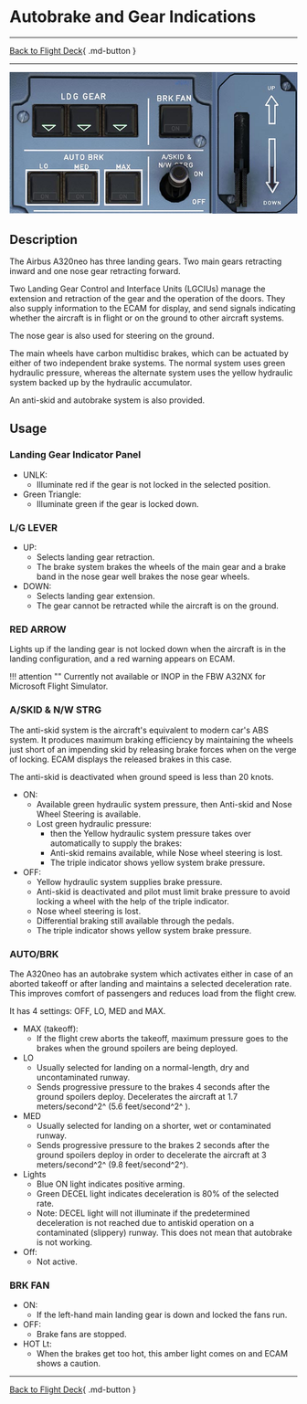 # Autobrake and Gear Indications

---

[Back to Flight Deck](../index.md){ .md-button }

---

![Autobrake and gear indicators, Brake Fan and A/SKID](../../../assets/a32nx-briefing/front/Autobrake-gear.jpg "Autobrake and gear indicators, Brake Fan and A/SKID")

## Description

The Airbus A320neo has three landing gears. Two main gears retracting inward and one nose gear retracting forward.

Two Landing Gear Control and Interface Units (LGCIUs) manage the extension and retraction of the gear and the operation of the doors. They also supply information to the ECAM for display, and send signals indicating whether the aircraft is in flight or on the ground to other aircraft systems.

The nose gear is also used for steering on the ground.

The main wheels have carbon multidisc brakes, which can be actuated by either of two independent brake systems.
The normal system uses green hydraulic pressure, whereas the alternate system uses the yellow hydraulic system backed up by the hydraulic accumulator.

An anti-skid and autobrake system is also provided.

## Usage

### Landing Gear Indicator Panel

- UNLK:
    - Illuminate red if the gear is not locked in the selected position.
- Green Triangle:
    - Illuminate green if the gear is locked down.

### L/G LEVER

- UP:
    - Selects landing gear retraction.
    - The brake system brakes the wheels of the main gear and a brake band in the nose gear well brakes the nose gear wheels.
- DOWN:
    - Selects landing gear extension.
    - The gear cannot be retracted while the aircraft is on the ground.

### RED ARROW

Lights up if the landing gear is not locked down when the aircraft is in the landing configuration, and a red warning appears on ECAM.

!!! attention ""
    Currently not available or INOP in the FBW A32NX for Microsoft Flight Simulator.

### A/SKID & N/W STRG

The anti-skid system is the aircraft's equivalent to modern car's ABS system. It produces maximum braking efficiency by maintaining the wheels just short of an impending skid by releasing brake forces when on the verge of locking. ECAM displays the released brakes in this case.

The anti-skid is deactivated when ground speed is less than 20 knots.

- ON:
    - Available green hydraulic system pressure, then Anti-skid and Nose Wheel Steering is available.
    - Lost green hydraulic pressure:
        - then the Yellow hydraulic system pressure takes over automatically to supply the brakes:
        - Anti-skid remains available, while Nose wheel steering is lost.
        - The triple indicator shows yellow system brake pressure.
- OFF:
    - Yellow hydraulic system supplies brake pressure.
    - Anti-skid is deactivated and pilot must limit brake pressure to avoid locking a wheel with the help of the triple indicator.
    - Nose wheel steering is lost.
    - Differential braking still available through the pedals.
    - The triple indicator shows yellow system brake pressure.

### AUTO/BRK

The A320neo has an autobrake system which activates either in case of an aborted takeoff or after landing and maintains a selected deceleration rate. This improves comfort of passengers and reduces load from the flight crew.

It has 4 settings: OFF, LO, MED and MAX.

- MAX (takeoff):
    - If the flight crew aborts the takeoff, maximum pressure goes to the brakes when the ground spoilers are being deployed.
- LO
    - Usually selected for landing on a normal-length, dry and uncontaminated runway.
    - Sends progressive pressure to the brakes 4 seconds after the ground spoilers deploy. Decelerates the aircraft at 1.7 meters/second^2^ (5.6 feet/second^2^ ).
- MED
    - Usually selected for landing on a shorter, wet or contaminated runway.
    - Sends progressive pressure to the brakes 2 seconds after the ground spoilers deploy in order to decelerate the aircraft at 3 meters/second^2^ (9.8 feet/second^2^).
- Lights
    - Blue ON light indicates positive arming.
    - Green DECEL light indicates deceleration is 80% of the selected rate.
    - Note: DECEL light will not illuminate if the predetermined deceleration is not reached due to antiskid operation on a contaminated (slippery) runway. This does not mean that autobrake is not working.
- Off:
    - Not active.

### BRK FAN

- ON:
    - If the left-hand main landing gear is down and locked the fans run.
- OFF:
    - Brake fans are stopped.
- HOT Lt:
    - When the brakes get too hot, this amber light comes on and ECAM shows a caution.

---

[Back to Flight Deck](../index.md){ .md-button }

